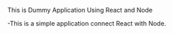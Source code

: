 This is Dummy Application Using React and Node

-This is a simple application connect React with Node.
